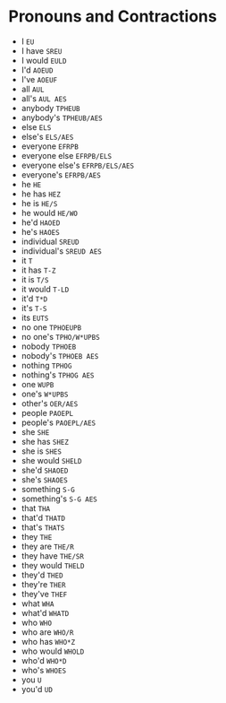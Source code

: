 # Pronouns and Contractions

* I `EU`
* I have `SREU`
* I would `EULD`
* I'd `AOEUD`
* I've `AOEUF`
* all `AUL`
* all's `AUL AES`
* anybody `TPHEUB`
* anybody's `TPHEUB/AES`
* else `ELS`
* else's `ELS/AES`
* everyone `EFRPB`
* everyone else `EFRPB/ELS`
* everyone else's `EFRPB/ELS/AES`
* everyone's `EFRPB/AES`
* he `HE`
* he has `HEZ`
* he is `HE/S`
* he would `HE/WO`
* he'd `HAOED`
* he's `HAOES`
* individual `SREUD`
* individual's `SREUD AES`
* it `T`
* it has `T-Z`
* it is `T/S`
* it would `T-LD`
* it'd `T*D`
* it's `T-S`
* its `EUTS`
* no one `TPHOEUPB`
* no one's `TPHO/W*UPBS`
* nobody `TPHOEB`
* nobody's `TPHOEB AES`
* nothing `TPHOG`
* nothing's `TPHOG AES`
* one `WUPB`
* one's `W*UPBS`
* other's `OER/AES`
* people `PAOEPL`
* people's `PAOEPL/AES`
* she `SHE`
* she has `SHEZ`
* she is `SHES`
* she would `SHELD`
* she'd `SHAOED`
* she's `SHAOES`
* something `S-G`
* something's `S-G AES`
* that `THA`
* that'd `THATD`
* that's `THATS`
* they `THE`
* they are `THE/R`
* they have `THE/SR`
* they would `THELD`
* they'd `THED`
* they're `THER`
* they've `THEF`
* what `WHA`
* what'd `WHATD`
* who `WHO`
* who are `WHO/R`
* who has `WHO*Z`
* who would `WHOLD`
* who'd `WHO*D`
* who's `WHOES`
* you `U`
* you'd `UD`
